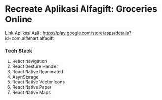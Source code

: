# Recreate Aplikasi Alfagift: Groceries Online
Link Aplikasi Asli : https://play.google.com/store/apps/details?id=com.alfamart.alfagift

### Tech Stack
1. React Navigation
2. React Gesture Handler
3. React Native Reanimated
4. AsynStorage
5. React Native Vector Icons
6. React Native Paper
7. React Native Maps
